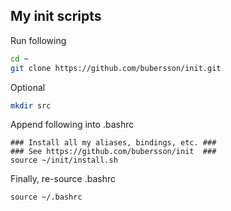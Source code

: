 ## My init scripts

Run following
```sh
cd ~
git clone https://github.com/bubersson/init.git
```
Optional
```sh
mkdir src
```

Append following into .bashrc
```
### Install all my aliases, bindings, etc. ###
### See https://github.com/bubersson/init  ###
source ~/init/install.sh
```

Finally, re-source .bashrc
```
source ~/.bashrc
```
